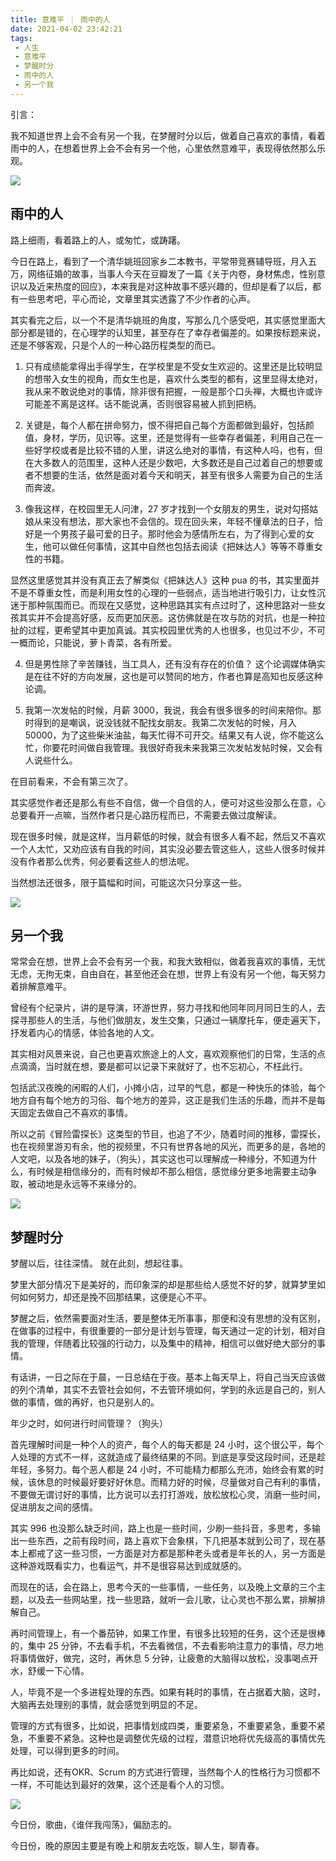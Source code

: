 ```yaml
---
title: 意难平 ｜ 雨中的人
date: 2021-04-02 23:42:21
tags: 
 - 人生
 - 意难平
 - 梦醒时分
 - 雨中的人
 - 另一个我
---
```


引言：

我不知道世界上会不会有另一个我，在梦醒时分以后，做着自己喜欢的事情，看着雨中的人，在想着世界上会不会有另一个他，心里依然意难平，表现得依然那么乐观。

![](https://dubuqingfeng.oss-cn-hongkong.aliyuncs.com/blog/life/202104-yinanping-yuzhongderen-01.webp)

## 雨中的人

路上细雨，看着路上的人，或匆忙，或踌躇。

今日在路上，看到了一个清华姚班回家乡二本教书，平常带竞赛辅导班，月入五万，网络征婚的故事，当事人今天在豆瓣发了一篇《关于内卷，身材焦虑，性别意识以及近来热度的回应》，本来我是对这种故事不感兴趣的，但却是看了以后，都有一些思考吧，平心而论，文章里其实透露了不少作者的心声。

其实看完之后，以一个不是清华姚班的角度，写那么几个感受吧，其实感觉里面大部分都是错的，在心理学的认知里，甚至存在了幸存者偏差的。如果按标题来说，还是不够客观，只是个人的一种心路历程类型的而已。

1. 只有成绩能拿得出手得学生，在学校里是不受女生欢迎的。这里还是比较明显的想带入女生的视角，而女生也是，喜欢什么类型的都有，这里显得太绝对，我从来不敢说绝对的事情，除非很有把握，一般是那个口头禅，大概也许或许可能差不离是这样。话不能说满，否则很容易被人抓到把柄。

2. 关键是，每个人都在拼命努力，恨不得把自己每个方面都做到最好，包括颜值，身材，学历，见识等。这里，还是觉得有一些幸存者偏差，利用自己在一些好学校或者是比较不错的人里，讲这么绝对的事情，有这种人吗，也有，但在大多数人的范围里，这种人还是少数吧，大多数还是自己过着自己的想要或者不想要的生活，依然是面对着今天和明天，甚至有很多人需要为自己的生活而奔波。

3. 像我这样，在校园里无人问津，27 岁才找到一个女朋友的男生，说对勾搭姑娘从来没有想法，那大家也不会信的。现在回头来，年轻不懂章法的日子，恰好是一个男孩子最可爱的日子。那时他会为感情所左右，为了得到心爱的女生，他可以做任何事情，这其中自然也包括去阅读《把妹达人》等等不尊重女性的书籍。

显然这里感觉其并没有真正去了解类似《把妹达人》这种 pua 的书，其实里面并不是不尊重女性，而是利用女性的心理的一些弱点，适当地进行吸引力，让女性沉迷于那种氛围而已。而现在又感觉，这种思路其实有点过时了，这种思路对一些女孩其实并不会提高好感，反而更加厌恶。这仿佛就是在攻与防的对抗，也是一种拉扯的过程，更希望其中更加真诚。其实校园里优秀的人也很多，也见过不少，不可一概而论，只能说，萝卜青菜，各有所爱。

4. 但是男性除了辛苦赚钱，当工具人，还有没有存在的价值？
      这个论调媒体确实是在往不好的方向发展，这也是可以赞同的地方，作者也算是高知也反感这种论调。

5. 我第一次发帖的时候，月薪 3000，我说，我会有很多很多的时间来陪你。那时得到的是嘲讽，说没钱就不配找女朋友。我第二次发帖的时候，月入 50000，为了这些柴米油盐，每天忙得不可开交。结果又有人说，你不能这么忙，你要花时间做自我管理。我很好奇我未来我第三次发帖发帖时候，又会有人说些什么。

在目前看来，不会有第三次了。

其实感觉作者还是那么有些不自信，做一个自信的人，便可对这些没那么在意，心总要看开一点嘛，当然作者只是心路历程而已，不需要去做过度解读。

现在很多时候，就是这样，当月薪低的时候，就会有很多人看不起，然后又不喜欢一个人太忙，又劝应该有自我的时间，其实没必要去管这些人，这些人很多时候并没有作者那么优秀，何必要看这些人的想法呢。

当然想法还很多，限于篇幅和时间，可能这次只分享这一些。

![](https://dubuqingfeng.oss-cn-hongkong.aliyuncs.com/blog/life/202104-yinanping-yuzhongderen-02.png)

## 另一个我

常常会在想，世界上会不会有另一个我，和我大致相似，做着我喜欢的事情，无忧无虑，无拘无束，自由自在，甚至他还会在想，世界上有没有另一个他，每天努力着排解意难平。

曾经有个纪录片，讲的是导演，环游世界，努力寻找和他同年同月同日生的人，去探寻那些人的生活，与他们做朋友，发生交集，只通过一辆摩托车，便走遍天下，抒发着内心的情感，体验各地的人文。

其实相对风景来说，自己也更喜欢旅途上的人文，喜欢观察他们的日常，生活的点点滴滴，当时就在想，要是都可以记录下来就好了，也不忘初心，不枉此行。

包括武汉夜晚的闲暇的人们，小摊小店，过早的气息，都是一种快乐的体验，每个地方自有每个地方的习俗、每个地方的差异，这正是我们生活的乐趣，而并不是每天固定去做自己不喜欢的事情。

所以之前《冒险雷探长》这类型的节目，也追了不少，随着时间的推移，雷探长，也在视频里游刃有余，他的视频里，不只有世界各地的风光，而更多的是，各地的人文吧，以及各地的妹子，（狗头），其实这也可以理解成一种缘分，不知道为什么，有时候是相信缘分的，而有时候却不那么相信，感觉缘分更多地需要主动争取，被动地是永远等不来缘分的。

![](https://dubuqingfeng.oss-cn-hongkong.aliyuncs.com/blog/life/202104-yinanping-yuzhongderen-03.webp)

## 梦醒时分

梦醒以后，往往深情。
就在此刻，想起往事。

梦里大部分情况下是美好的，而印象深的却是那些给人感觉不好的梦，就算梦里如何如何努力，却还是挽不回那结果，这便是心不平。

梦醒之后，依然需要面对生活，要是整体无所事事，那便和没有思想的没有区别，在做事的过程中，有很重要的一部分是计划与管理，每天通过一定的计划，相对自我的管理，伴随着比较强的行动力，以及集中的精神，相信可以做好绝大部分的事情。

有话讲，一日之际在于晨，一日总结在于夜。基本上每天早上，将自己当天应该做的列个清单，其实不去管社会如何，不去管环境如何，学到的永远是自己的，别人做的事情，做的再好，也只是别人的。

年少之时，如何进行时间管理？（狗头）

首先理解时间是一种个人的资产，每个人的每天都是 24 小时，这个很公平，每个人处理的方式不一样，这就造成了最终结果的不同。到底是享受这段时间，还是趁年轻，多努力。每个恶人都是 24 小时，不可能精力都那么充沛，始终会有累的时候，该休息的时候最好要好好休息。而精力好的时候，尽量做对自己有利的事情，不要做无谓讨好的事情，比方说可以去打打游戏，放松放松心灵，消磨一些时间，促进朋友之间的感情。

其实 996 也没那么缺乏时间，路上也是一些时间，少刷一些抖音，多思考，多输出一些东西，之前有段时间，路上喜欢下会象棋，下几把基本就到公司了，现在基本上都戒了这一些习惯，一方面是对方都是那种老头或者是年长的人，另一方面是这种游戏既看实力，也看运气，并不是很容易达到成就感的。

而现在的话，会在路上，思考今天的一些事情，一些任务，以及晚上文章的三个主题，以及去一些网站里，找一些思路，就听一会儿歌，让心灵也不那么累，排解排解自己。

再时间管理上，有一个番茄钟，如果工作里，有很多比较短的任务，这个还是很棒的，集中 25 分钟，不去看手机，不去看微信，不去看影响注意力的事情，尽力地将事情做好，做完，这时，再休息 5 分钟，让疲惫的大脑得以放松，没事喝点开水，舒缓一下心情。

人，毕竟不是一个多进程处理的东西。如果有耗时的事情，在占据着大脑，这时，大脑再去处理别的事情，就会感觉到明显的不足。

管理的方式有很多，比如说，把事情划成四类，重要紧急，不重要紧急，重要不紧急，不重要不紧急。这种也是调整优先级的过程，潜意识地将优先级高的事情优先处理，可以得到更多的时间。

再比如说，还有OKR、Scrum 的方式进行管理，当然每个人的性格行为习惯都不一样，不可能达到最好的效果，这个还是看个人的习惯。

![](https://dubuqingfeng.oss-cn-hongkong.aliyuncs.com/blog/life/202104-yinanping-yuzhongderen-04.webp)

今日份，歌曲，《谁伴我闯荡》，偏励志的。

今日份，晚的原因主要是有晚上和朋友去吃饭，聊人生，聊青春。
